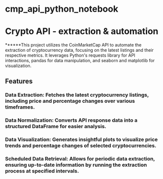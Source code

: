 # cmp_api_python_notebook

# Crypto API - extraction &amp; automation 

******This project utilizes the CoinMarketCap API to automate the extraction of cryptocurrency data, focusing on the latest listings and their respective metrics. It leverages Python's requests library for API interactions, pandas for data manipulation, and seaborn and matplotlib for visualization.

## Features

### Data Extraction: Fetches the latest cryptocurrency listings, including price and percentage changes over various timeframes.
### Data Normalization: Converts API response data into a structured DataFrame for easier analysis.
### Data Visualization: Generates insightful plots to visualize price trends and percentage changes of selected cryptocurrencies.
### Scheduled Data Retrieval: Allows for periodic data extraction, ensuring up-to-date information by running the extraction process at specified intervals.
